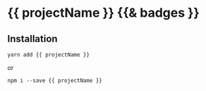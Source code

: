 # {{ projectName }} {{& badges }}  

## Installation

`yarn add {{ projectName }}`  

or  

`npm i --save {{ projectName }}`  
